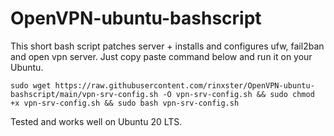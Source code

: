 # OpenVPN-ubuntu-bashscript
This short bash script patches server + installs and configures ufw, fail2ban and open vpn server.
Just copy paste command below and run it on your Ubuntu.

```
sudo wget https://raw.githubusercontent.com/rinxster/OpenVPN-ubuntu-bashscript/main/vpn-srv-config.sh -O vpn-srv-config.sh && sudo chmod +x vpn-srv-config.sh && sudo bash vpn-srv-config.sh
```
Tested and works well on Ubuntu 20 LTS.
